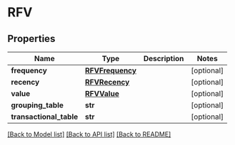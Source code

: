 # RFV

## Properties
Name | Type | Description | Notes
------------ | ------------- | ------------- | -------------
**frequency** | [**RFVFrequency**](RFVFrequency.md) |  | [optional] 
**recency** | [**RFVRecency**](RFVRecency.md) |  | [optional] 
**value** | [**RFVValue**](RFVValue.md) |  | [optional] 
**grouping_table** | **str** |  | [optional] 
**transactional_table** | **str** |  | [optional] 

[[Back to Model list]](../README.md#documentation-for-models) [[Back to API list]](../README.md#documentation-for-api-endpoints) [[Back to README]](../README.md)


